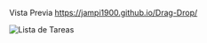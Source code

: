 Vista Previa
https://jampi1900.github.io/Drag-Drop/

![Lista de Tareas](https://github.com/jampi1900/Drag-Drop/assets/96031719/b4f75299-8353-4e76-b8e0-ac22c70ceb9f)
